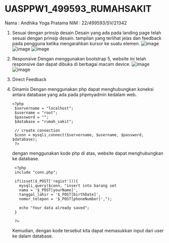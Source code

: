 # UASPPW1_499593_RUMAHSAKIT
Nama   : Andhika Yoga Pratama
NIM    : 22/499593/SV/21342

1. Sesuai dengan prinsip desain
   Desain yang ada pada landing page telah sesuai dengan prinsip desain. tampilan yang terlihat jelas dan feedback pada pengguna ketika mengarahkan kursor ke suatu elemen.
   ![image](https://github.com/Ayaya62/UASPPW1_499593_RUMAHSAKIT/assets/109938799/526df230-42b5-4ab9-8162-faada110ab58)
![image](https://github.com/Ayaya62/UASPPW1_499593_RUMAHSAKIT/assets/109938799/098f69d2-f781-4c0e-9bda-da716c5865bb)
![image](https://github.com/Ayaya62/UASPPW1_499593_RUMAHSAKIT/assets/109938799/711d2466-7092-4f17-9f18-b893ca0aeedb)

2. Responsive
   Dengan menggunakan bootstrap 5, website ini telah responsive dan dapat dibuka di berbagai macam device.
   ![image](https://github.com/Ayaya62/UASPPW1_499593_RUMAHSAKIT/assets/109938799/8af5b52b-9e5d-4f1f-96b2-cab34d531a13)
   ![image](https://github.com/Ayaya62/UASPPW1_499593_RUMAHSAKIT/assets/109938799/7941eef0-f8c4-4db2-a2c9-49bcf2a3d4c4)

3. Direct Feedback
   
4. Dinamis
   Dengan menggunakan php dapat menghubungkan koneksi antara database yang ada pada phpmyadmin kedalam web.
   ```
   <?php
    $servername = "localhost";
    $username = "root";
    $password = "";
    $database = "rumah_sakit";

    // create connection
    $conn = mysqli_connect($servername, $username, $password, $database);
    ?>
   ```

   dengan menggunakan kode php di atas, website dapat menghubungkan ke database.
   ```
    <?php
    include "conn.php";
    
    if(isset($_POST['regist'])){
      mysqli_query($conn, "insert into barang set
      nama = '$_POST[yourName]',
      tanggal_lahir = '$_POST[birthDate]',
      nomor_telepon = '$_POST[phoneNumber]',");

      echo "Your data already saved";
    }

    ?>
   ```

   Kemudian, dengan kode tersebut kita dapat memasukkan input dari user ke dalam database.
   

